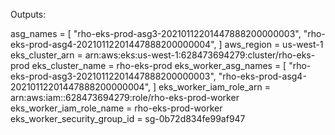 Outputs:

asg_names = [
  "rho-eks-prod-asg3-20210112201447888200000003",
    "rho-eks-prod-asg4-20210112201447888200000004",
    ]
    aws_region = us-west-1
    eks_cluster_arn = arn:aws:eks:us-west-1:628473694279:cluster/rho-eks-prod
    eks_cluster_name = rho-eks-prod
    eks_worker_asg_names = [
      "rho-eks-prod-asg3-20210112201447888200000003",
        "rho-eks-prod-asg4-20210112201447888200000004",
        ]
        eks_worker_iam_role_arn = arn:aws:iam::628473694279:role/rho-eks-prod-worker
        eks_worker_iam_role_name = rho-eks-prod-worker
        eks_worker_security_group_id = sg-0b72d834fe99af947
